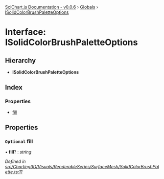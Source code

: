 [SciChart.js Documentation - v0.0.6](../README.md) › [Globals](../globals.md) › [ISolidColorBrushPaletteOptions](isolidcolorbrushpaletteoptions.md)

# Interface: ISolidColorBrushPaletteOptions

## Hierarchy

* **ISolidColorBrushPaletteOptions**

## Index

### Properties

* [fill](isolidcolorbrushpaletteoptions.md#optional-fill)

## Properties

### `Optional` fill

• **fill**? : *string*

*Defined in [src/Charting3D/Visuals/RenderableSeries/SurfaceMesh/SolidColorBrushPalette.ts:11](https://github.com/ABTSoftware/SciChart.Dev/blob/46671d21ce/Web/src/SciChart/src/Charting3D/Visuals/RenderableSeries/SurfaceMesh/SolidColorBrushPalette.ts#L11)*
